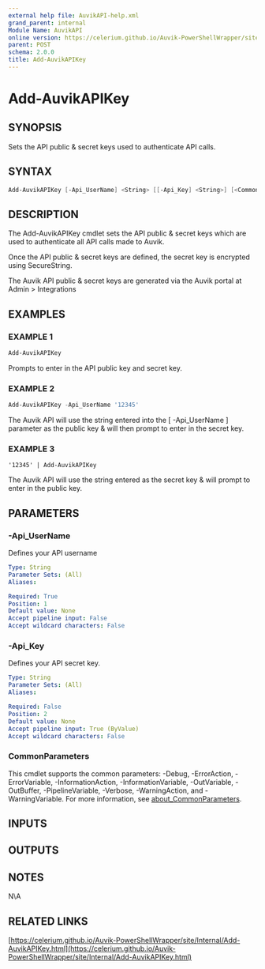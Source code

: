```yaml
---
external help file: AuvikAPI-help.xml
grand_parent: internal
Module Name: AuvikAPI
online version: https://celerium.github.io/Auvik-PowerShellWrapper/site/internal/Add-AuvikAPIKey.html
parent: POST
schema: 2.0.0
title: Add-AuvikAPIKey
---
```


# Add-AuvikAPIKey

## SYNOPSIS
Sets the API public & secret keys used to authenticate API calls.

## SYNTAX

```powershell
Add-AuvikAPIKey [-Api_UserName] <String> [[-Api_Key] <String>] [<CommonParameters>]
```

## DESCRIPTION
The Add-AuvikAPIKey cmdlet sets the API public & secret keys which are used to
authenticate all API calls made to Auvik.

Once the API public & secret keys are defined, the secret key is encrypted using SecureString.

The Auvik API public & secret keys are generated via the Auvik portal at Admin \> Integrations

## EXAMPLES

### EXAMPLE 1
```powershell
Add-AuvikAPIKey
```

Prompts to enter in the API public key and secret key.

### EXAMPLE 2
```powershell
Add-AuvikAPIKey -Api_UserName '12345'
```

The Auvik API will use the string entered into the \[ -Api_UserName \] parameter as the
public key & will then prompt to enter in the secret key.

### EXAMPLE 3
```
'12345' | Add-AuvikAPIKey
```

The Auvik API will use the string entered as the secret key & will prompt to enter in the public key.

## PARAMETERS

### -Api_UserName
Defines your API username

```yaml
Type: String
Parameter Sets: (All)
Aliases:

Required: True
Position: 1
Default value: None
Accept pipeline input: False
Accept wildcard characters: False
```

### -Api_Key
Defines your API secret key.

```yaml
Type: String
Parameter Sets: (All)
Aliases:

Required: False
Position: 2
Default value: None
Accept pipeline input: True (ByValue)
Accept wildcard characters: False
```

### CommonParameters
This cmdlet supports the common parameters: -Debug, -ErrorAction, -ErrorVariable, -InformationAction, -InformationVariable, -OutVariable, -OutBuffer, -PipelineVariable, -Verbose, -WarningAction, and -WarningVariable. For more information, see [about_CommonParameters](http://go.microsoft.com/fwlink/?LinkID=113216).

## INPUTS

## OUTPUTS

## NOTES
N\A

## RELATED LINKS

[https://celerium.github.io/Auvik-PowerShellWrapper/site/Internal/Add-AuvikAPIKey.html](https://celerium.github.io/Auvik-PowerShellWrapper/site/Internal/Add-AuvikAPIKey.html)

